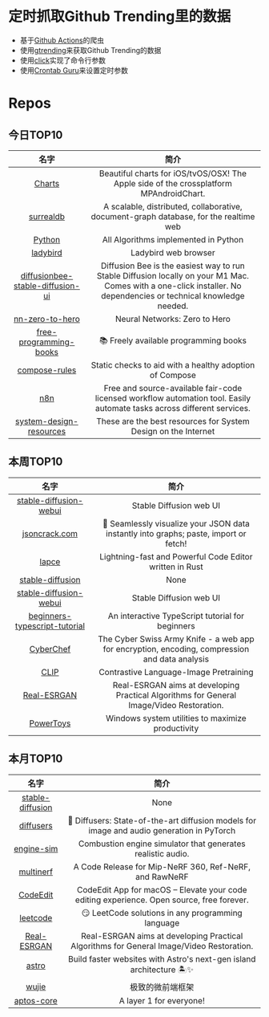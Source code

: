 # 定时抓取Github Trending里的数据
* 基于[Github Actions](https://docs.github.com/en/actions)的爬虫
* 使用[gtrending](https://github.com/hedythedev/gtrending)来获取Github Trending的数据
* 使用[click](https://github.com/pallets/click)实现了命令行参数
* 使用[Crontab Guru](https://crontab.guru/)来设置定时参数

# Repos
## 今日TOP10 
<!-- START OF DAILY_TOP10_REPOS -->
| 名字 | 简介 |
| :----: | :----: |
| [Charts](https://github.com/danielgindi/Charts) | Beautiful charts for iOS/tvOS/OSX! The Apple side of the crossplatform MPAndroidChart. |
| [surrealdb](https://github.com/surrealdb/surrealdb) | A scalable, distributed, collaborative, document-graph database, for the realtime web |
| [Python](https://github.com/TheAlgorithms/Python) | All Algorithms implemented in Python |
| [ladybird](https://github.com/SerenityOS/ladybird) | Ladybird web browser |
| [diffusionbee-stable-diffusion-ui](https://github.com/divamgupta/diffusionbee-stable-diffusion-ui) | Diffusion Bee is the easiest way to run Stable Diffusion locally on your M1 Mac. Comes with a one-click installer. No dependencies or technical knowledge needed. |
| [nn-zero-to-hero](https://github.com/karpathy/nn-zero-to-hero) | Neural Networks: Zero to Hero |
| [free-programming-books](https://github.com/EbookFoundation/free-programming-books) | 📚 Freely available programming books |
| [compose-rules](https://github.com/twitter/compose-rules) | Static checks to aid with a healthy adoption of Compose |
| [n8n](https://github.com/n8n-io/n8n) | Free and source-available fair-code licensed workflow automation tool. Easily automate tasks across different services. |
| [system-design-resources](https://github.com/InterviewReady/system-design-resources) | These are the best resources for System Design on the Internet |
<!-- END OF DAILY_TOP10_REPOS -->

## 本周TOP10
<!-- START OF WEEKLY_TOP10_REPOS -->
| 名字 | 简介 |
| :----: | :----: |
| [stable-diffusion-webui](https://github.com/AUTOMATIC1111/stable-diffusion-webui) | Stable Diffusion web UI |
| [jsoncrack.com](https://github.com/AykutSarac/jsoncrack.com) | 🔮 Seamlessly visualize your JSON data instantly into graphs; paste, import or fetch! |
| [lapce](https://github.com/lapce/lapce) | Lightning-fast and Powerful Code Editor written in Rust |
| [stable-diffusion](https://github.com/CompVis/stable-diffusion) | None |
| [stable-diffusion-webui](https://github.com/sd-webui/stable-diffusion-webui) | Stable Diffusion web UI |
| [beginners-typescript-tutorial](https://github.com/total-typescript/beginners-typescript-tutorial) | An interactive TypeScript tutorial for beginners |
| [CyberChef](https://github.com/gchq/CyberChef) | The Cyber Swiss Army Knife - a web app for encryption, encoding, compression and data analysis |
| [CLIP](https://github.com/openai/CLIP) | Contrastive Language-Image Pretraining |
| [Real-ESRGAN](https://github.com/xinntao/Real-ESRGAN) | Real-ESRGAN aims at developing Practical Algorithms for General Image/Video Restoration. |
| [PowerToys](https://github.com/microsoft/PowerToys) | Windows system utilities to maximize productivity |
<!-- END OF WEEKLY_TOP10_REPOS -->

## 本月TOP10
<!-- START OF MONTHLY_TOP10_REPOS -->
| 名字 | 简介 |
| :----: | :----: |
| [stable-diffusion](https://github.com/CompVis/stable-diffusion) | None |
| [diffusers](https://github.com/huggingface/diffusers) | 🤗 Diffusers: State-of-the-art diffusion models for image and audio generation in PyTorch |
| [engine-sim](https://github.com/ange-yaghi/engine-sim) | Combustion engine simulator that generates realistic audio. |
| [multinerf](https://github.com/google-research/multinerf) | A Code Release for Mip-NeRF 360, Ref-NeRF, and RawNeRF |
| [CodeEdit](https://github.com/CodeEditApp/CodeEdit) | CodeEdit App for macOS – Elevate your code editing experience. Open source, free forever. |
| [leetcode](https://github.com/doocs/leetcode) | 😏 LeetCode solutions in any programming language | 多种编程语言实现 LeetCode、《剑指 Offer（第 2 版）》、《程序员面试金典（第 6 版）》题解 |
| [Real-ESRGAN](https://github.com/xinntao/Real-ESRGAN) | Real-ESRGAN aims at developing Practical Algorithms for General Image/Video Restoration. |
| [astro](https://github.com/withastro/astro) | Build faster websites with Astro's next-gen island architecture 🏝✨ |
| [wujie](https://github.com/Tencent/wujie) | 极致的微前端框架 |
| [aptos-core](https://github.com/aptos-labs/aptos-core) | A layer 1 for everyone! |
<!-- END OF MONTHLY_TOP10_REPOS -->
